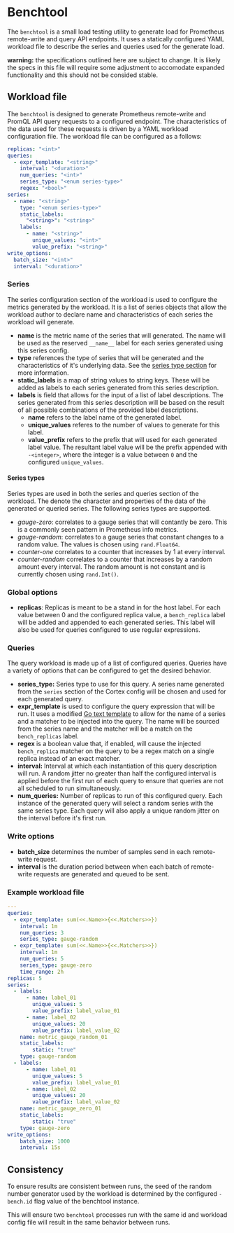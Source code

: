 # Benchtool

The `benchtool` is a small load testing utility to generate load for Prometheus
remote-write and query API endpoints. It uses a statically configured YAML
workload file to describe the series and queries used for the generate load.

**warning:** the specifications outlined here are subject to change. It is
likely the specs in this file will require some adjustment to accomodate
expanded functionality and this should not be consided stable.

## Workload file

The `benchtool` is designed to generate Prometheus remote-write and PromQL API
query requests to a configured endpoint. The characteristics of the data used
for these requests is driven by a YAML workload configuration file. The workload
file can be configured as a follows:

```yaml
replicas: "<int>"
queries:
  - expr_template: "<string>"
    interval: "<duration>"
    num_queries: "<int>"
    series_type: "<enum series-type>"
    regex: "<bool>"
series:
  - name: "<string>"
    type: "<enum series-type>"
    static_labels:
      "<string>": "<string>"
    labels:
      - name: "<string>"
        unique_values: "<int>"
        value_prefix: "<string>"
write_options:
  batch_size: "<int>"
  interval: "<duration>"
```

### Series

The series configuration section of the workload is used to configure the
metrics generated by the workload. It is a list of series objects that allow the
workload author to declare name and characteristics of each series the workload
will generate.

- **name** is the metric name of the series that will generated. The name will
  be used as the reserved `__name__` label for each series generated using this
  series config.
- **type** references the type of series that will be generated and the
  characteristics of it's underlying data. See the [series type
  section](#series-type) for more information.
- **static_labels** is a map of string values to string keys. These will be
  added as labels to each series generated from this series description.
- **labels** is field that allows for the input of a list of label descriptions.
  The series generated from this series description will be based on the result
  of all possible combinations of the provided label descriptions.
  - **name** refers to the label name of the generated label.
  - **unique_values** referes to the number of values to generate for this
    label.
  - **value_prefix** refers to the prefix that will used for each generated
    label value. The resultant label value will be the prefix appended with
    `-<integer>`, where the integer is a value between `0` and the configured
    `unique_values`.

#### Series types

Series types are used in both the series and queries section of the workload.
The denote the character and properties of the data of the generated or queried
series. The following series types are supported.

- *gauge-zero*: correlates to a gauge series that will contantly be zero. This
  is a commonly seen pattern in Prometheus info metrics.
- *gauge-random*: correlates to a gauge series that constant changes to a random
  value. The values is chosen using `rand.Float64`.
- *counter-one* correlates to a counter that increases by 1 at every interval.
- *counter-random* correlates to a counter that increases by a random amount
  every interval. The random amount is not constant and is currently chosen
  using `rand.Int()`.

### Global options

- **replicas**: Replicas is meant to be a stand in for the host label. For each
value between 0 and the configured replica value, a `bench_replica` label will
be added and appended to each generated series. This label will also be used for
queries configured to use regular expressions.

### Queries

The query workload is made up of a list of configured queries. Queries have a
variety of options that can be configured to get the desired behavior.

- **series_type:** Series type to use for this query. A series name generated
  from the `series` section of the Cortex config will be chosen and used for
  each generated query.
- **expr_template** is used to configure the query expression that will be run.
  It uses a modified [Go text template](https://golang.org/pkg/text/template/)
  to allow for the name of a series and a matcher to be injected into the query.
  The name will be sourced from the series name and the matcher will be a match
  on the `bench_replicas` label.
- **regex** is a boolean value that, if enabled, will cause the injected
  `bench_replica` matcher on the query to be a regex match on a single replica
  instead of an exact matcher.
- **interval:** Interval at which each instantiation of this query description
  will run. A random jitter no greater than half the configured interval is
  applied before the first run of each query to ensure that queries are not all
  scheduled to run simultaneously.
- **num_queries:** Number of replicas to run of this configured query. Each
  instance of the generated query will select a random series with the same
  series type. Each query will also apply a unique random jitter on the interval
  before it's first run.

### Write options

- **batch_size** determines the number of samples send in each remote-write
  request.
- **interval** is the duration period between when each batch of remote-write
  requests are generated and queued to be sent.

### Example workload file

```yaml
---
queries:
  - expr_template: sum(<<.Name>>{<<.Matchers>>})
    interval: 1m
    num_queries: 3
    series_type: gauge-random
  - expr_template: sum(<<.Name>>{<<.Matchers>>})
    interval: 1m
    num_queries: 5
    series_type: gauge-zero
    time_range: 2h
replicas: 5
series:
  - labels:
      - name: label_01
        unique_values: 5
        value_prefix: label_value_01
      - name: label_02
        unique_values: 20
        value_prefix: label_value_02
    name: metric_gauge_random_01
    static_labels:
        static: "true"
    type: gauge-random
  - labels:
      - name: label_01
        unique_values: 5
        value_prefix: label_value_01
      - name: label_02
        unique_values: 20
        value_prefix: label_value_02
    name: metric_gauge_zero_01
    static_labels:
        static: "true"
    type: gauge-zero
write_options:
    batch_size: 1000
    interval: 15s
```

## Consistency

To ensure results are consistent between runs, the seed of the random number
generator used by the workload is determined by the configured `-bench.id` flag
value of the benchtool instance.

This will ensure two `benchtool` processes run with the same id and workload
config file will result in the same behavior between runs.

